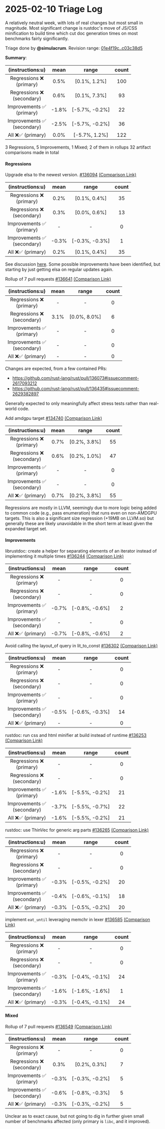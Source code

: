 # 2025-02-10 Triage Log

A relatively neutral week, with lots of real changes but most small in
magnitude. Most significant change is rustdoc's move of JS/CSS minification to
build time which cut doc generation times on most benchmarks fairly
significantly.

Triage done by **@simulacrum**.
Revision range: [01e4f19c..c03c38d5](https://perf.rust-lang.org/?start=01e4f19cc8027925ffe0885a86388b700e46bfab&end=c03c38d5c2368cd2aa0e056dba060b94fc747f4e&absolute=false&stat=instructions%3Au)

**Summary**:

| (instructions:u)                   | mean  | range          | count |
|:----------------------------------:|:-----:|:--------------:|:-----:|
| Regressions ❌ <br /> (primary)    | 0.5%  | [0.1%, 1.2%]   | 100   |
| Regressions ❌ <br /> (secondary)  | 0.6%  | [0.1%, 7.3%]   | 93    |
| Improvements ✅ <br /> (primary)   | -1.8% | [-5.7%, -0.2%] | 22    |
| Improvements ✅ <br /> (secondary) | -2.5% | [-5.7%, -0.2%] | 36    |
| All ❌✅ (primary)                 | 0.0%  | [-5.7%, 1.2%]  | 122   |


3 Regressions, 5 Improvements, 1 Mixed; 2 of them in rollups
32 artifact comparisons made in total

#### Regressions

Upgrade elsa to the newest version. [#136094](https://github.com/rust-lang/rust/pull/136094) [(Comparison Link)](https://perf.rust-lang.org/compare.html?start=07179d549659e119a0e4175629b839337c6a8c02&end=820bfffc25fee9866aa8176529091e04b8824f09&stat=instructions:u)

| (instructions:u)                   | mean  | range          | count |
|:----------------------------------:|:-----:|:--------------:|:-----:|
| Regressions ❌ <br /> (primary)    | 0.2%  | [0.1%, 0.4%]   | 35    |
| Regressions ❌ <br /> (secondary)  | 0.3%  | [0.0%, 0.6%]   | 13    |
| Improvements ✅ <br /> (primary)   | -     | -              | 0     |
| Improvements ✅ <br /> (secondary) | -0.3% | [-0.3%, -0.3%] | 1     |
| All ❌✅ (primary)                 | 0.2%  | [0.1%, 0.4%]   | 35    |

See discussion
[here](https://github.com/rust-lang/rust/pull/136094#issuecomment-2628827080).
Some possible improvements have been identified, but starting by just getting
elsa on regular updates again.

Rollup of 7 pull requests [#136641](https://github.com/rust-lang/rust/pull/136641) [(Comparison Link)](https://perf.rust-lang.org/compare.html?start=79f82ad5e89aa421e2c765fea2098b23beb69b40&end=942db6782f4a28c55b0b75b38fd4394d0483390f&stat=instructions:u)

| (instructions:u)                   | mean | range        | count |
|:----------------------------------:|:----:|:------------:|:-----:|
| Regressions ❌ <br /> (primary)    | -    | -            | 0     |
| Regressions ❌ <br /> (secondary)  | 3.1% | [0.0%, 8.0%] | 6     |
| Improvements ✅ <br /> (primary)   | -    | -            | 0     |
| Improvements ✅ <br /> (secondary) | -    | -            | 0     |
| All ❌✅ (primary)                 | -    | -            | 0     |

Changes are expected, from a few contained PRs:
- https://github.com/rust-lang/rust/pull/136073#issuecomment-2617093212
- https://github.com/rust-lang/rust/pull/136435#issuecomment-2629382897

Generally expected to only meaningfully affect stress tests rather than
real-world code.

Add amdgpu target [#134740](https://github.com/rust-lang/rust/pull/134740) [(Comparison Link)](https://perf.rust-lang.org/compare.html?start=d9a4a47b8b3dc0bdff83360cea2013200d60d49c&end=c03c38d5c2368cd2aa0e056dba060b94fc747f4e&stat=instructions:u)

| (instructions:u)                   | mean | range        | count |
|:----------------------------------:|:----:|:------------:|:-----:|
| Regressions ❌ <br /> (primary)    | 0.7% | [0.2%, 3.8%] | 55    |
| Regressions ❌ <br /> (secondary)  | 0.6% | [0.2%, 1.0%] | 47    |
| Improvements ✅ <br /> (primary)   | -    | -            | 0     |
| Improvements ✅ <br /> (secondary) | -    | -            | 0     |
| All ❌✅ (primary)                 | 0.7% | [0.2%, 3.8%] | 55    |

Regressions are mostly in LLVM, seemingly due to more logic being added to
common code (e.g., pass enumeration) that runs even on non-AMDGPU targets. This
is also a significant size regression (+19MB on LLVM.so) but generally these
are likely unavoidable in the short term at least given the expanded target
set.

#### Improvements

librustdoc: create a helper for separating elements of an iterator instead of implementing it multiple times [#136244](https://github.com/rust-lang/rust/pull/136244) [(Comparison Link)](https://perf.rust-lang.org/compare.html?start=e5f11af042ad099102efd572743138df60764a4e&end=8df89d1cb077cd76013d3f9f5a4e92c5b5a9280c&stat=instructions:u)

| (instructions:u)                   | mean  | range          | count |
|:----------------------------------:|:-----:|:--------------:|:-----:|
| Regressions ❌ <br /> (primary)    | -     | -              | 0     |
| Regressions ❌ <br /> (secondary)  | -     | -              | 0     |
| Improvements ✅ <br /> (primary)   | -0.7% | [-0.8%, -0.6%] | 2     |
| Improvements ✅ <br /> (secondary) | -     | -              | 0     |
| All ❌✅ (primary)                 | -0.7% | [-0.8%, -0.6%] | 2     |


Avoid calling the layout_of query in lit_to_const [#136302](https://github.com/rust-lang/rust/pull/136302) [(Comparison Link)](https://perf.rust-lang.org/compare.html?start=820bfffc25fee9866aa8176529091e04b8824f09&end=d4bdd1ed551fed0c951eb47b4be2c79d7a02d181&stat=instructions:u)

| (instructions:u)                   | mean  | range          | count |
|:----------------------------------:|:-----:|:--------------:|:-----:|
| Regressions ❌ <br /> (primary)    | -     | -              | 0     |
| Regressions ❌ <br /> (secondary)  | -     | -              | 0     |
| Improvements ✅ <br /> (primary)   | -     | -              | 0     |
| Improvements ✅ <br /> (secondary) | -0.5% | [-0.6%, -0.3%] | 14    |
| All ❌✅ (primary)                 | -     | -              | 0     |

rustdoc: run css and html minifier at build instead of runtime [#136253](https://github.com/rust-lang/rust/pull/136253) [(Comparison Link)](https://perf.rust-lang.org/compare.html?start=d4bdd1ed551fed0c951eb47b4be2c79d7a02d181&end=a9730c3b5f84a001c052c60c97ed0765e9ceac04&stat=instructions:u)

| (instructions:u)                   | mean  | range          | count |
|:----------------------------------:|:-----:|:--------------:|:-----:|
| Regressions ❌ <br /> (primary)    | -     | -              | 0     |
| Regressions ❌ <br /> (secondary)  | -     | -              | 0     |
| Improvements ✅ <br /> (primary)   | -1.6% | [-5.5%, -0.2%] | 21    |
| Improvements ✅ <br /> (secondary) | -3.7% | [-5.5%, -0.7%] | 22    |
| All ❌✅ (primary)                 | -1.6% | [-5.5%, -0.2%] | 21    |

rustdoc: use ThinVec for generic arg parts [#136265](https://github.com/rust-lang/rust/pull/136265) [(Comparison Link)](https://perf.rust-lang.org/compare.html?start=6741521dc478182392806e816e919a36be5a2ba2&end=30865107cb8942ab8eaf9baf8d3aa2a6dec2643f&stat=instructions:u)

| (instructions:u)                   | mean  | range          | count |
|:----------------------------------:|:-----:|:--------------:|:-----:|
| Regressions ❌ <br /> (primary)    | -     | -              | 0     |
| Regressions ❌ <br /> (secondary)  | -     | -              | 0     |
| Improvements ✅ <br /> (primary)   | -0.3% | [-0.5%, -0.2%] | 20    |
| Improvements ✅ <br /> (secondary) | -0.4% | [-0.6%, -0.1%] | 18    |
| All ❌✅ (primary)                 | -0.3% | [-0.5%, -0.2%] | 20    |


implement `eat_until` leveraging memchr in lexer [#136585](https://github.com/rust-lang/rust/pull/136585) [(Comparison Link)](https://perf.rust-lang.org/compare.html?start=2f92f050e83bf3312ce4ba73c31fe843ad3cbc60&end=79f82ad5e89aa421e2c765fea2098b23beb69b40&stat=instructions:u)

| (instructions:u)                   | mean  | range          | count |
|:----------------------------------:|:-----:|:--------------:|:-----:|
| Regressions ❌ <br /> (primary)    | -     | -              | 0     |
| Regressions ❌ <br /> (secondary)  | -     | -              | 0     |
| Improvements ✅ <br /> (primary)   | -0.3% | [-0.4%, -0.1%] | 24    |
| Improvements ✅ <br /> (secondary) | -1.6% | [-1.6%, -1.6%] | 1     |
| All ❌✅ (primary)                 | -0.3% | [-0.4%, -0.1%] | 24    |

#### Mixed

Rollup of 7 pull requests [#136549](https://github.com/rust-lang/rust/pull/136549) [(Comparison Link)](https://perf.rust-lang.org/compare.html?start=3f33b30e19b7597a3acbca19e46d9e308865a0fe&end=bef3c3b01f690de16738b1c9f36470fbfc6ac623&stat=instructions:u)

| (instructions:u)                   | mean  | range          | count |
|:----------------------------------:|:-----:|:--------------:|:-----:|
| Regressions ❌ <br /> (primary)    | -     | -              | 0     |
| Regressions ❌ <br /> (secondary)  | 0.3%  | [0.2%, 0.3%]   | 7     |
| Improvements ✅ <br /> (primary)   | -0.3% | [-0.3%, -0.2%] | 5     |
| Improvements ✅ <br /> (secondary) | -0.6% | [-0.8%, -0.3%] | 5     |
| All ❌✅ (primary)                 | -0.3% | [-0.3%, -0.2%] | 5     |

Unclear as to exact cause, but not going to dig in further given small number
of benchmarks affected (only primary is `libc`, and it improved).
